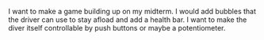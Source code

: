 I want to make a game building up on my midterm. I would add bubbles that the driver can use to stay afload and add a health bar. I want to make the diver itself controllable by push buttons or maybe a potentiometer.
